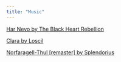 ```yaml
---
title: "Music"
---
```


[Har Nevo by The Black Heart Rebellion](https://theblackheartrebellion.bandcamp.com/album/har-nevo)

[Clara by Loscil](https://loscil.bandcamp.com/album/clara)

[Norfaragell​-​Thul \[remaster\] by Splendorius](https://splendorius.bandcamp.com/album/norfaragell-thul-remaster)
